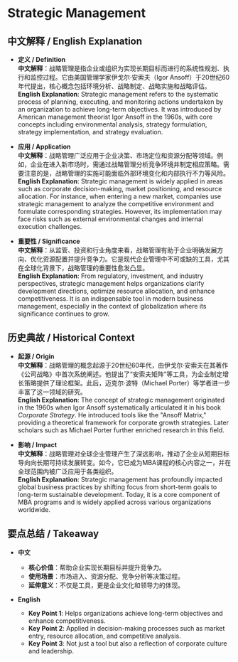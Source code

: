# Strategic Management

## 中文解释 / English Explanation

* **定义 / Definition**  
  **中文解释**：战略管理是指企业或组织为实现长期目标而进行的系统性规划、执行和监控过程。它由美国管理学家伊戈尔·安索夫（Igor Ansoff）于20世纪60年代提出，核心概念包括环境分析、战略制定、战略实施和战略评估。  
  **English Explanation**: Strategic management refers to the systematic process of planning, executing, and monitoring actions undertaken by an organization to achieve long-term objectives. It was introduced by American management theorist Igor Ansoff in the 1960s, with core concepts including environmental analysis, strategy formulation, strategy implementation, and strategy evaluation.

* **应用 / Application**  
  **中文解释**：战略管理广泛应用于企业决策、市场定位和资源分配等领域。例如，企业在进入新市场时，需通过战略管理分析竞争环境并制定相应策略。需要注意的是，战略管理的实施可能面临外部环境变化和内部执行不力等风险。  
  **English Explanation**: Strategic management is widely applied in areas such as corporate decision-making, market positioning, and resource allocation. For instance, when entering a new market, companies use strategic management to analyze the competitive environment and formulate corresponding strategies. However, its implementation may face risks such as external environmental changes and internal execution challenges.

* **重要性 / Significance**  
  **中文解释**：从监管、投资和行业角度来看，战略管理有助于企业明确发展方向、优化资源配置并提升竞争力。它是现代企业管理中不可或缺的工具，尤其在全球化背景下，战略管理的重要性愈发凸显。  
  **English Explanation**: From regulatory, investment, and industry perspectives, strategic management helps organizations clarify development directions, optimize resource allocation, and enhance competitiveness. It is an indispensable tool in modern business management, especially in the context of globalization where its significance continues to grow.

## 历史典故 / Historical Context

* **起源 / Origin**  
  **中文解释**：战略管理的概念起源于20世纪60年代，由伊戈尔·安索夫在其著作《公司战略》中首次系统阐述。他提出了“安索夫矩阵”等工具，为企业制定增长策略提供了理论框架。此后，迈克尔·波特（Michael Porter）等学者进一步丰富了这一领域的研究。  
  **English Explanation**: The concept of strategic management originated in the 1960s when Igor Ansoff systematically articulated it in his book *Corporate Strategy*. He introduced tools like the "Ansoff Matrix," providing a theoretical framework for corporate growth strategies. Later scholars such as Michael Porter further enriched research in this field.

* **影响 / Impact**  
  **中文解释**：战略管理对全球企业管理产生了深远影响，推动了企业从短期目标导向向长期可持续发展转变。如今，它已成为MBA课程的核心内容之一，并在全球范围内被广泛应用于各类组织。  
  **English Explanation**: Strategic management has profoundly impacted global business practices by shifting focus from short-term goals to long-term sustainable development. Today, it is a core component of MBA programs and is widely applied across various organizations worldwide.

## 要点总结 / Takeaway

* **中文**  
  - **核心价值**：帮助企业实现长期目标并提升竞争力。  
  - **使用场景**：市场进入、资源分配、竞争分析等决策过程。  
  - **延伸意义**：不仅是工具，更是企业文化和领导力的体现。

* **English**  
  - **Key Point 1**: Helps organizations achieve long-term objectives and enhance competitiveness.  
  - **Key Point 2**: Applied in decision-making processes such as market entry, resource allocation, and competitive analysis.  
  - **Key Point 3**: Not just a tool but also a reflection of corporate culture and leadership.